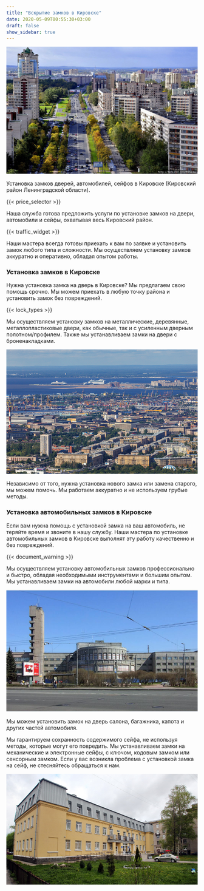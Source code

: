 ```yaml
---
title: "Вскрытие замков в Кировске"
date: 2020-05-09T00:55:30+03:00
draft: false
show_sidebar: true
---
```


![Установка замков в Кировске](Kirovsk1.jpg)

Установка замков дверей, автомобилей, сейфов в Кировске (Кировский район Ленинградской области).

{{< price_selector >}}

Наша служба готова предложить услуги по установке замков на двери, автомобили и сейфы, охватывая весь Кировский район.

{{< traffic_widget >}}

Наши мастера всегда готовы приехать к вам по заявке и установить замок любого типа и сложности. Мы осуществляем установку замков аккуратно и оперативно, обладая опытом работы.

### Установка замков в Кировске

Нужна установка замка на дверь в Кировске? Мы предлагаем свою помощь срочно. Мы можем приехать в любую точку района и установить замок без повреждений.

{{< lock_types >}}

Мы осуществляем установку замков на металлические, деревянные, металлопластиковые двери, как обычные, так и с усиленным дверным полотном/профилем. Также мы устанавливаем замки на двери с броненакладками.

![Установка замков в Кировске](Kirovsk2.jpg)

Независимо от того, нужна установка нового замка или замена старого, мы можем помочь. Мы работаем аккуратно и не используем грубые методы.

### Установка автомобильных замков в Кировске

Если вам нужна помощь с установкой замка на ваш автомобиль, не теряйте время и звоните в нашу службу. Наши мастера по установке автомобильных замков в Кировске выполнят эту работу качественно и без повреждений.

{{< document_warning >}}

Мы осуществляем установку автомобильных замков профессионально и быстро, обладая необходимыми инструментами и большим опытом. Мы устанавливаем замки на автомобили любой марки и типа.

![Установка замков в Кировске](Kirovsk3.jpg)

Мы можем установить замок на дверь салона, багажника, капота и других частей автомобиля.

Мы гарантируем сохранность содержимого сейфа, не используя методы, которые могут его повредить. Мы устанавливаем замки на механические и электронные сейфы, с ключом, кодовым замком или сенсорным замком. Если у вас возникла проблема с установкой замка на сейф, не стесняйтесь обращаться к нам.

![Установка замков в Кировске](Kirovsk4.jpg)